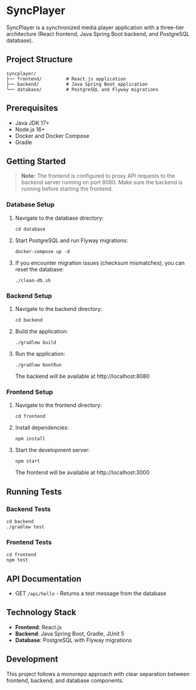 # SyncPlayer

SyncPlayer is a synchronized media player application with a three-tier architecture (React frontend, Java Spring Boot backend, and PostgreSQL database).

## Project Structure

```
syncplayer/
├── frontend/         # React.js application
├── backend/          # Java Spring Boot application
└── database/         # PostgreSQL and Flyway migrations
```

## Prerequisites

- Java JDK 17+
- Node.js 16+
- Docker and Docker Compose
- Gradle

## Getting Started

> **Note:** The frontend is configured to proxy API requests to the backend server running on port 8080. Make sure the backend is running before starting the frontend.

### Database Setup

1. Navigate to the database directory:
   ```
   cd database
   ```

2. Start PostgreSQL and run Flyway migrations:
   ```
   docker-compose up -d
   ```

3. If you encounter migration issues (checksum mismatches), you can reset the database:
   ```
   ./clean-db.sh
   ```

### Backend Setup

1. Navigate to the backend directory:
   ```
   cd backend
   ```

2. Build the application:
   ```
   ./gradlew build
   ```

3. Run the application:
   ```
   ./gradlew bootRun
   ```

   The backend will be available at http://localhost:8080

### Frontend Setup

1. Navigate to the frontend directory:
   ```
   cd frontend
   ```

2. Install dependencies:
   ```
   npm install
   ```

3. Start the development server:
   ```
   npm start
   ```

   The frontend will be available at http://localhost:3000

## Running Tests

### Backend Tests

```
cd backend
./gradlew test
```

### Frontend Tests

```
cd frontend
npm test
```

## API Documentation

- GET `/api/hello` - Returns a test message from the database

## Technology Stack

- **Frontend**: React.js
- **Backend**: Java Spring Boot, Gradle, JUnit 5
- **Database**: PostgreSQL with Flyway migrations

## Development

This project follows a monorepo approach with clear separation between frontend, backend, and database components.